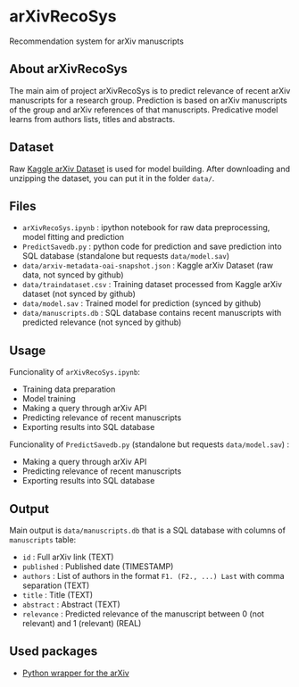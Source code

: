# arXivRecoSys
Recommendation system for arXiv manuscripts

## About arXivRecoSys
The main aim of project arXivRecoSys is to predict relevance of recent arXiv manuscripts for a research group. Prediction is based on arXiv manuscripts of the group and arXiv references of that manuscripts. Predicative model learns from authors lists, titles and abstracts.

## Dataset
Raw [Kaggle arXiv Dataset](https://www.kaggle.com/Cornell-University/arxiv) is used for model building. After downloading and unzipping the dataset, you can put it in the folder `data/`.

## Files
- `arXivRecoSys.ipynb` : ipython notebook for raw data preprocessing, model fitting and prediction
- `PredictSavedb.py` : python code for prediction and save prediction into SQL database (standalone but requests `data/model.sav`)
- `data/arxiv-metadata-oai-snapshot.json` : Kaggle arXiv Dataset (raw data, not synced by github) 
- `data/traindataset.csv` : Training dataset processed from Kaggle arXiv dataset (not synced by github)
- `data/model.sav` : Trained model for prediction (synced by github)
- `data/manuscripts.db` : SQL database contains recent manuscripts with predicted relevance (not synced by github)

## Usage
Funcionality of `arXivRecoSys.ipynb`:
- Training data preparation
- Model training 
- Making a query through arXiv API
- Predicting relevance of recent manuscripts
- Exporting results into SQL database

Funcionality of `PredictSavedb.py` (standalone but requests `data/model.sav`) :
- Making a query through arXiv API
- Predicting relevance of recent manuscripts
- Exporting results into SQL database

## Output
Main output is `data/manuscripts.db` that is a SQL database with columns of `manuscripts` table:
- `id` : Full arXiv link (TEXT)
- `published` : Published date (TIMESTAMP)
- `authors` : List of authors in the format `F1. (F2., ...) Last` with comma separation (TEXT)
- `title` : Title (TEXT)
- `abstract` : Abstract (TEXT)
- `relevance` : Predicted relevance of the manuscript between 0 (not relevant) and 1 (relevant) (REAL) 

## Used packages
- [Python wrapper for the arXiv](https://pypi.org/project/arxiv/)
